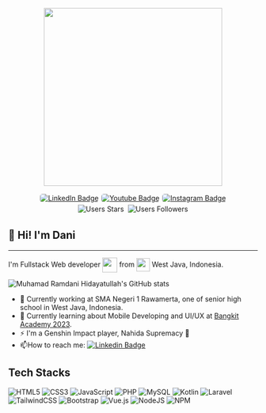 <p align="center">
  <img src="https://media.giphy.com/media/k0ijJhqrUP4T2EvmJ1/giphy.gif" width="360"/>
</p>
<div id="badges">
  <a href="https://www.linkedin.com/in/muhamad-ramdani-hidayatullah">
    <img src="https://img.shields.io/badge/LinkedIn-blue?style=for-the-badge&logo=linkedin&logoColor=white" alt="LinkedIn Badge"/>
  </a>
  <a href="https://www.youtube.com/channel/UCpjRwqnzSINBcrkQjVXKrwA">
    <img src="https://img.shields.io/badge/YouTube-red?style=for-the-badge&logo=youtube&logoColor=white" alt="Youtube Badge"/>
  </a>
  <a href="https://instagram.com/muhamadramdani275">
    <img src="https://img.shields.io/badge/Instagram-E4405F?style=for-the-badge&logo=instagram&logoColor=white" alt="Instagram Badge"/>
  </a>
</div>

<div class="repo-analysis">
    <img src="https://img.shields.io/github/stars/mrh275?style=social" alt="Users Stars"/>
    <img src="https://img.shields.io/github/followers/mrh275?style=social" alt="Users Followers"/>
</div>

## :wave: Hi! I'm Dani

---

<p>
    I'm Fullstack Web developer <img src="https://media.giphy.com/media/WUlplcMpOCEmTGBtBW/giphy.gif" width="30" style="vertical-align:middle"> from <img src="https://em-content.zobj.net/thumbs/160/sony/336/flag-indonesia_1f1ee-1f1e9.png" style="vertical-align:middle; width:27px;"/> West Java, Indonesia.
</p>

![Muhamad Ramdani Hidayatullah's GitHub stats](https://github-readme-stats.vercel.app/api?username=mrh275&show_icons=true&theme=radical)

- :telescope: Currently working at SMA Negeri 1 Rawamerta, one of senior high school in West Java, Indonesia.
- :seedling: Currently learning about Mobile Developing and UI/UX at [Bangkit Academy 2023](https://www.linkedin.com/company/bangkit-academy).
- :zap: I'm a Genshin Impact player, Nahida Supremacy :triumph:
- :mailbox:How to reach me: [![Linkedin Badge](https://img.shields.io/badge/Linkedin-blue?style=flat&logo=Linkedin&logoColor=white)](https://www.linkedin.com/in/muhamad-ramdani-hidayatullah)

## Tech Stacks

![HTML5](https://img.shields.io/badge/html5-%23E34F26.svg?style=for-the-badge&logo=html5&logoColor=white) ![CSS3](https://img.shields.io/badge/css3-%231572B6.svg?style=for-the-badge&logo=css3&logoColor=white) ![JavaScript](https://img.shields.io/badge/javascript-%23323330.svg?style=for-the-badge&logo=javascript&logoColor=%23F7DF1E) ![PHP](https://img.shields.io/badge/php-%23777BB4.svg?style=for-the-badge&logo=php&logoColor=white) ![MySQL](https://img.shields.io/badge/mysql-%2300f.svg?style=for-the-badge&logo=mysql&logoColor=white) ![Kotlin](https://img.shields.io/badge/kotlin-%237F52FF.svg?style=for-the-badge&logo=kotlin&logoColor=white) ![Laravel](https://img.shields.io/badge/laravel-%23FF2D20.svg?style=for-the-badge&logo=laravel&logoColor=white) ![TailwindCSS](https://img.shields.io/badge/tailwindcss-%2338B2AC.svg?style=for-the-badge&logo=tailwind-css&logoColor=white) ![Bootstrap](https://img.shields.io/badge/bootstrap-%23563D7C.svg?style=for-the-badge&logo=bootstrap&logoColor=white) ![Vue.js](https://img.shields.io/badge/vuejs-%2335495e.svg?style=for-the-badge&logo=vuedotjs&logoColor=%234FC08D) ![NodeJS](https://img.shields.io/badge/node.js-6DA55F?style=for-the-badge&logo=node.js&logoColor=white) ![NPM](https://img.shields.io/badge/NPM-%23CB3837.svg?style=for-the-badge&logo=npm&logoColor=white)

<style>
    #header img {
        border-radius: 100%;
        width: 150px;
    }
    #badges {
        display: flex;
        justify-content: center;
    }
    #badges > a {
        margin: 2px 3px;
    }
    #badges > a > img {
        border-radius: 5px;
    }
    .repo-analysis {
        display: flex;
        justify-content: center;
    }
    .repo-analysis > img {
        margin: 3px 4px;
    }
</style>
